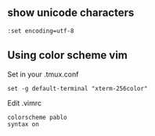 ## show unicode characters 
 
 ```bash
:set encoding=utf-8
```

## Using color scheme vim

Set in your .tmux.conf

```
set -g default-terminal "xterm-256color"
```

Edit .vimrc

```
colorscheme pablo
syntax on
```
